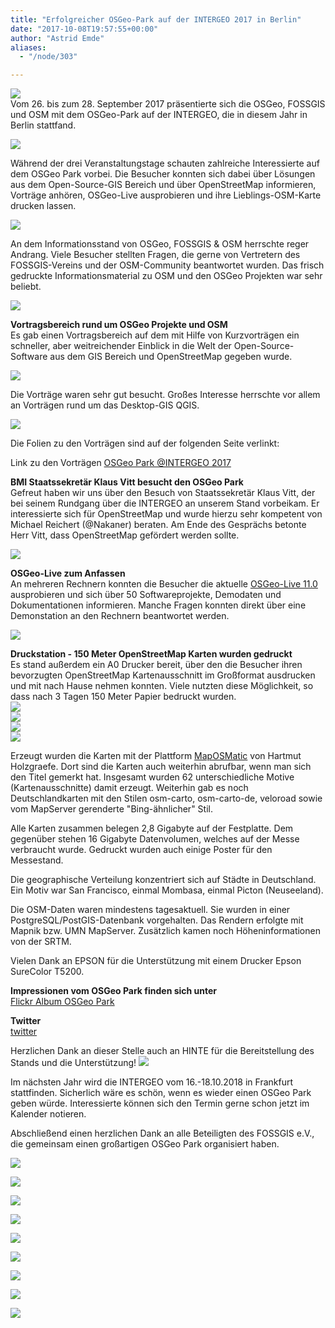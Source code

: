```yaml
---
title: "Erfolgreicher OSGeo-Park auf der INTERGEO 2017 in Berlin"
date: "2017-10-08T19:57:55+00:00"
author: "Astrid Emde"
aliases:
  - "/node/303"

---
```


<img src="/news/legacy/osgeo-park_0.png">
<br/>
Vom 26. bis zum 28. September 2017 präsentierte sich die OSGeo, FOSSGIS und OSM mit dem OSGeo-Park auf der INTERGEO, die in diesem Jahr in Berlin stattfand. 
</p>
<p>
<img src="/news/legacy/4.jpg">
</p>
<p>
Während der drei Veranstaltungstage schauten zahlreiche Interessierte auf dem OSGeo Park vorbei. Die Besucher konnten sich dabei über Lösungen aus dem Open-Source-GIS Bereich und über OpenStreetMap informieren, Vorträge anhören, OSGeo-Live ausprobieren und ihre Lieblings-OSM-Karte drucken lassen.
<br/>
<p>
<img src="/news/legacy/1.jpg">
</p>
<p>
An dem Informationsstand von OSGeo, FOSSGIS & OSM herrschte reger Andrang. Viele Besucher stellten Fragen, die gerne von Vertretern des FOSSGIS-Vereins und der OSM-Community beantwortet wurden. Das frisch gedruckte Informationsmaterial zu OSM und den OSGeo Projekten war sehr beliebt.
</p>
<p>
<img src="/news/legacy/3.jpg">
</p>
<p>
<b>Vortragsbereich rund um OSGeo Projekte und OSM</b><br/>
Es gab einen Vortragsbereich auf dem mit Hilfe von Kurzvorträgen ein schneller, aber weitreichender Einblick in die Welt der Open-Source-Software aus dem GIS Bereich und OpenStreetMap gegeben wurde. 
<p>
<img src="/news/legacy/v1.jpg">
</p>
Die Vorträge waren sehr gut besucht. Großes Interesse herrschte vor allem an Vorträgen rund um das Desktop-GIS QGIS.
</p>
<p>
<img src="/news/legacy/8.jpg">
</p>
<p>
Die Folien zu den Vorträgen sind auf der folgenden Seite verlinkt:
</p>
<p>
Link zu den Vorträgen <a href="http://www.fossgis.de/wiki/Intergeo_2017">OSGeo Park @INTERGEO 2017</a>
</p>
<p>
<b>BMI Staatssekretär Klaus Vitt besucht den OSGeo Park</b><br/>
Gefreut haben wir uns über den Besuch von Staatssekretär Klaus Vitt, der bei seinem Rundgang über die INTERGEO an unserem Stand vorbeikam. Er interessierte sich für OpenStreetMap und wurde hierzu sehr kompetent von Michael Reichert (@Nakaner) beraten. Am Ende des Gesprächs betonte Herr Vitt, dass OpenStreetMap gefördert werden sollte.
</p>
<p>
<img src="/news/legacy/6bmi.jpg">
</p>
<p>
<b>OSGeo-Live zum Anfassen</b><br/>
An mehreren Rechnern konnten die Besucher die aktuelle <a href="http://live.osgeo.org">OSGeo-Live 11.0</a> ausprobieren und sich über 50 Softwareprojekte, Demodaten und Dokumentationen informieren. Manche Fragen konnten direkt über eine Demonstation an den Rechnern beantwortet werden.
</p>
<p>
<img src="/news/legacy/2.jpg">
</p>
<p>
<b>Druckstation - 150 Meter OpenStreetMap Karten wurden gedruckt</b><br/>
Es stand außerdem ein A0 Drucker bereit, über den die Besucher ihren bevorzugten OpenStreetMap Kartenausschnitt im Großformat ausdrucken und mit nach Hause nehmen konnten. Viele nutzten diese Möglichkeit, so dass nach 3 Tagen 150 Meter Papier bedruckt wurden.
<br/>
<img src="/news/legacy/IMG_20170926_180104.jpg">
<br/>
<img src="/news/legacy/P1070447.JPG">
<br/>
<img src="/news/legacy/7druck.jpg">
<br/>
<img src="/news/legacy/5.jpg">
</p>
<p>
Erzeugt wurden die Karten mit der Plattform <a href="https://maposmatic.osm-baustelle.de/">MapOSMatic</a> von Hartmut Holzgraefe. Dort sind die Karten auch weiterhin abrufbar, wenn man sich den Titel gemerkt hat. Insgesamt wurden 62 unterschiedliche Motive (Kartenausschnitte) damit erzeugt. Weiterhin gab es noch Deutschlandkarten mit den Stilen osm-carto, osm-carto-de, veloroad sowie vom MapServer gerenderte "Bing-ähnlicher" Stil.
</p>
<p>
Alle Karten zusammen belegen 2,8 Gigabyte auf der Festplatte. Dem gegenüber stehen 16 Gigabyte Datenvolumen, welches auf der Messe verbraucht wurde. Gedruckt wurden auch einige Poster für den Messestand.
</p>
<p>
Die geographische Verteilung konzentriert sich auf Städte in Deutschland. Ein Motiv war San Francisco, einmal Mombasa, einmal Picton (Neuseeland).
</p>
<p>
Die OSM-Daten waren mindestens tagesaktuell. Sie wurden in einer PostgreSQL/PostGIS-Datenbank vorgehalten. Das Rendern erfolgte mit Mapnik bzw. UMN MapServer. Zusätzlich kamen noch Höheninformationen von der SRTM. 
</p>
<p>
Vielen Dank an EPSON für die Unterstützung mit einem Drucker Epson SureColor T5200.
</p>
<p>
<b>Impressionen vom OSGeo Park finden sich unter</b><br/> 
<a href="https://www.flickr.com/photos/143943250@N05/albums/72157687153759404">Flickr Album OSGeo Park</a>
</p>
<p>
<b>Twitter</b><br/>
<a href="https://twitter.com/search?q=OSGeo%20Park&src=typd">twitter</a>
</p>
<p>
Herzlichen Dank an dieser Stelle auch an HINTE für die Bereitstellung des Stands und die Unterstützung! 
<img src="/news/legacy/HINTEdach_72-rgb_0.png">
</p>
<p>
Im nächsten Jahr wird die INTERGEO vom 16.-18.10.2018 in Frankfurt stattfinden. Sicherlich wäre es schön, wenn es wieder einen OSGeo Park geben würde. Interessierte können sich den Termin gerne schon jetzt im Kalender notieren.
</p>
<p>
Abschließend einen herzlichen Dank an alle Beteiligten des FOSSGIS e.V., die gemeinsam einen großartigen OSGeo Park organisiert haben.
<p>
<img src="/news/legacy/t0.jpg">
</p>
<p>
<img src="/news/legacy/t1.jpg">
</p>

<p>
<img src="/news/legacy/t3.jpg">
</p>
<p>
<img src="/news/legacy/t6.jpg">
</p>
<p>
<img src="/news/legacy/t7.jpg">
</p>
<p>
<img src="/news/legacy/t8.jpg">
</p>
<p>
<img src="/news/legacy/t9.jpg">
</p>
<p>
<img src="/news/legacy/t5.jpg">
</p>
<p>
<img src="/news/legacy/t4.jpg">
</p>
